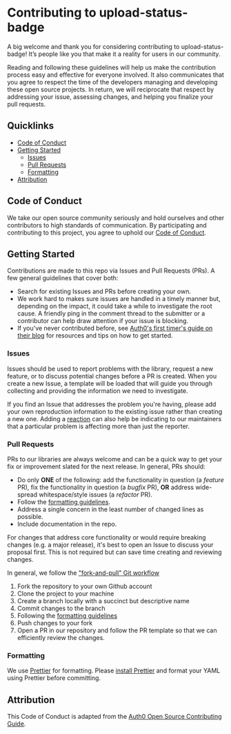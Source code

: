 # Contributing to upload-status-badge

A big welcome and thank you for considering contributing to upload-status-badge!
It’s people like you that make it a reality for users in our community.

Reading and following these guidelines will help us make the contribution
process easy and effective for everyone involved. It also communicates that you
agree to respect the time of the developers managing and developing these open
source projects. In return, we will reciprocate that respect by addressing your
issue, assessing changes, and helping you finalize your pull requests.

## Quicklinks

- [Code of Conduct](#code-of-conduct)
- [Getting Started](#getting-started)
  - [Issues](#issues)
  - [Pull Requests](#pull-requests)
  - [Formatting](#formatting)
- [Attribution](#attribution)

## Code of Conduct

We take our open source community seriously and hold ourselves and other
contributors to high standards of communication. By participating and
contributing to this project, you agree to uphold our
[Code of Conduct](https://github.com/colinparsonsme/upload-status-badge/CODE-OF-CONDUCT.md).

## Getting Started

Contributions are made to this repo via Issues and Pull Requests (PRs). A few
general guidelines that cover both:

- Search for existing Issues and PRs before creating your own.
- We work hard to makes sure issues are handled in a timely manner but,
  depending on the impact, it could take a while to investigate the root cause.
  A friendly ping in the comment thread to the submitter or a contributor can
  help draw attention if your issue is blocking.
- If you've never contributed before, see
  [Auth0's first timer's guide on their blog](https://auth0.com/blog/a-first-timers-guide-to-an-open-source-project/)
  for resources and tips on how to get started.

### Issues

Issues should be used to report problems with the library, request a new
feature, or to discuss potential changes before a PR is created. When you create
a new Issue, a template will be loaded that will guide you through collecting
and providing the information we need to investigate.

If you find an Issue that addresses the problem you're having, please add your
own reproduction information to the existing issue rather than creating a new
one. Adding a
[reaction](https://github.blog/2016-03-10-add-reactions-to-pull-requests-issues-and-comments/)
can also help be indicating to our maintainers that a particular problem is
affecting more than just the reporter.

### Pull Requests

PRs to our libraries are always welcome and can be a quick way to get your fix
or improvement slated for the next release. In general, PRs should:

- Do only **ONE** of the following: add the functionality in question (a
  _feature_ PR), fix the functionality in question (a _bugfix_ PR), **OR**
  address wide-spread whitespace/style issues (a _refactor_ PR).
- Follow the [formatting guidelines](#formatting).
- Address a single concern in the least number of changed lines as possible.
- Include documentation in the repo.

For changes that address core functionality or would require breaking changes
(e.g. a major release), it's best to open an Issue to discuss your proposal
first. This is not required but can save time creating and reviewing changes.

In general, we follow the
["fork-and-pull" Git workflow](https://github.com/susam/gitpr)

1. Fork the repository to your own Github account
2. Clone the project to your machine
3. Create a branch locally with a succinct but descriptive name
4. Commit changes to the branch
5. Following the [formatting guidelines](#formatting)
6. Push changes to your fork
7. Open a PR in our repository and follow the PR template so that we can
   efficiently review the changes.

### Formatting

We use [Prettier](https://prettier.io/) for formatting. Please
[install Prettier](https://prettier.io/docs/en/install.html) and format your
YAML using Prettier before committing.

## Attribution

This Code of Conduct is adapted from the
[Auth0 Open Source Contributing Guide](https://github.com/auth0/open-source-template/blob/master/GENERAL-CONTRIBUTING.md).
